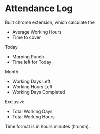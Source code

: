 # Attendance Log

Built chrome extension, which calculate the

- Average Working Hours
- Time to cover

Today
- Morning Punch
- Time left for Today

Month
- Working Days Left
- Working Hours Left
- Working Days Completed

Exclusive
- Total Working Days
- Total Working Hours

Time format is in hours:minutes (hh:mm).

